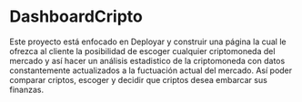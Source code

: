 # DashboardCripto

Este proyecto está enfocado en Deployar y construir una página la cual le ofrezca al cliente la posibilidad de escoger cualquier criptomoneda del mercado y así hacer un análisis estadistico de la criptomoneda con datos constantemente actualizados a la fuctuación actual del mercado. Así poder comparar criptos, escoger y decidir que criptos desea embarcar sus finanzas.
